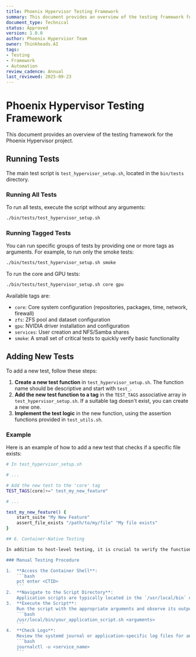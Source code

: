 ```yaml
---
title: Phoenix Hypervisor Testing Framework
summary: This document provides an overview of the testing framework for the Phoenix Hypervisor project.
document_type: Technical
status: Approved
version: 1.0.0
author: Phoenix Hypervisor Team
owner: Thinkheads.AI
tags:
- Testing
- Framework
- Automation
review_cadence: Annual
last_reviewed: 2025-09-23
---
```


# Phoenix Hypervisor Testing Framework

This document provides an overview of the testing framework for the Phoenix Hypervisor project.

## Running Tests

The main test script is `test_hypervisor_setup.sh`, located in the `bin/tests` directory.

### Running All Tests

To run all tests, execute the script without any arguments:

```bash
./bin/tests/test_hypervisor_setup.sh
```

### Running Tagged Tests

You can run specific groups of tests by providing one or more tags as arguments. For example, to run only the smoke tests:

```bash
./bin/tests/test_hypervisor_setup.sh smoke
```

To run the core and GPU tests:

```bash
./bin/tests/test_hypervisor_setup.sh core gpu
```

Available tags are:
* `core`: Core system configuration (repositories, packages, time, network, firewall)
* `zfs`: ZFS pool and dataset configuration
* `gpu`: NVIDIA driver installation and configuration
* `services`: User creation and NFS/Samba shares
* `smoke`: A small set of critical tests to quickly verify basic functionality

## Adding New Tests

To add a new test, follow these steps:

1.  **Create a new test function** in `test_hypervisor_setup.sh`. The function name should be descriptive and start with `test_`.
2.  **Add the new test function to a tag** in the `TEST_TAGS` associative array in `test_hypervisor_setup.sh`. If a suitable tag doesn't exist, you can create a new one.
3.  **Implement the test logic** in the new function, using the assertion functions provided in `test_utils.sh`.

### Example

Here is an example of how to add a new test that checks if a specific file exists:

```bash
# In test_hypervisor_setup.sh

# ...

# Add the new test to the 'core' tag
TEST_TAGS[core]+=" test_my_new_feature"

# ...

test_my_new_feature() {
    start_suite "My New Feature"
    assert_file_exists "/path/to/my/file" "My file exists"
}

## 6. Container-Native Testing

In addition to host-level testing, it is crucial to verify the functionality of application scripts within the container's native environment. This ensures that all dependencies, paths, and permissions are correctly configured.

### Manual Testing Procedure

1.  **Access the Container Shell**:
    ```bash
    pct enter <CTID>
    ```
2.  **Navigate to the Script Directory**:
    Application scripts are typically located in the `/usr/local/bin` directory inside the container.
3.  **Execute the Script**:
    Run the script with the appropriate arguments and observe its output for any errors.
    ```bash
    /usr/local/bin/your_application_script.sh <arguments>
    ```
4.  **Check Logs**:
    Review the systemd journal or application-specific log files for any errors or unexpected behavior.
    ```bash
    journalctl -u <service_name>
    ```